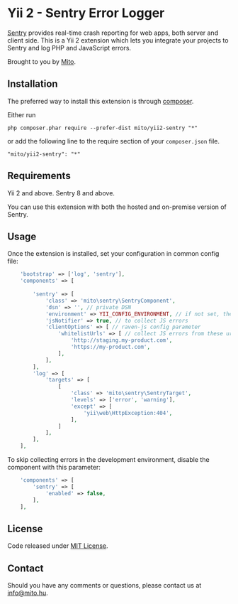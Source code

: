 Yii 2 - Sentry Error Logger
==================
[Sentry](https://getsentry.com/) provides real-time crash reporting for web apps, both server and client side. This is a Yii 2 extension which lets you integrate your projects to Sentry and log PHP and JavaScript errors.

Brought to you by [Mito](http://mito.hu). 


## Installation

The preferred way to install this extension is through [composer](http://getcomposer.org/download/).

Either run

```
php composer.phar require --prefer-dist mito/yii2-sentry "*"
```

or add the following line to the require section of your `composer.json` file.

```
"mito/yii2-sentry": "*"
```

## Requirements

Yii 2 and above.
Sentry 8 and above.

You can use this extension with both the hosted and on-premise version of Sentry. 


## Usage

Once the extension is installed, set your configuration in common config file:

```php
    'bootstrap' => ['log', 'sentry'],
    'components' => [
    
        'sentry' => [
            'class' => 'mito\sentry\SentryComponent',
            'dsn' => '', // private DSN
            'environment' => YII_CONFIG_ENVIRONMENT, // if not set, the default is `development`
            'jsNotifier' => true, // to collect JS errors
            'clientOptions' => [ // raven-js config parameter
                'whitelistUrls' => [ // collect JS errors from these urls
                    'http://staging.my-product.com',
                    'https://my-product.com',
                ],
            ],
        ],
        'log' => [
            'targets' => [
                [
                    'class' => 'mito\sentry\SentryTarget',
                    'levels' => ['error', 'warning'],
                    'except' => [
                        'yii\web\HttpException:404',
                    ],
                ]
            ],
        ],
    ],
```

To skip collecting errors in the development environment, disable the component with this parameter:

```php
    'components' => [
        'sentry' => [
            'enabled' => false,
        ],
    ],
```

## License

Code released under [MIT License](LICENSE).

## Contact

Should you have any comments or questions, please contact us at [info@mito.hu](mailto:info@mito.hu).